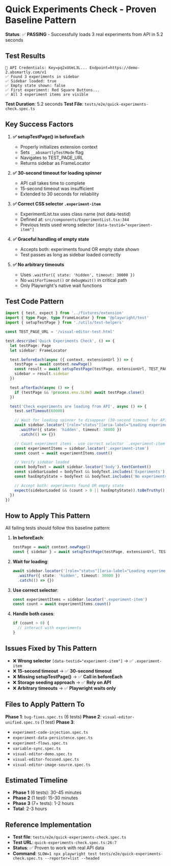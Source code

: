 # Quick Experiments Check - Proven Baseline Pattern

**Status**: ✅ **PASSING** - Successfully loads 3 real experiments from API in 5.2 seconds

## Test Results

```
🔐 API Credentials: Key=pq2xUUeL3L... Endpoint=https://demo-2.absmartly.com/v1
✅ Found 3 experiments in sidebar
✅ Sidebar loaded: true
✅ Empty state shown: false
✅ First experiment: Red Square Buttons...
✅ All 3 experiment items are visible
```

**Test Duration**: 5.2 seconds
**Test File**: `tests/e2e/quick-experiments-check.spec.ts`

## Key Success Factors

1. **✅ setupTestPage() in beforeEach**
   - Properly initializes extension context
   - Sets `__absmartlyTestMode` flag
   - Navigates to TEST_PAGE_URL
   - Returns sidebar as FrameLocator

2. **✅ 30-second timeout for loading spinner**
   - API call takes time to complete
   - 15-second timeout was insufficient
   - Extended to 30 seconds for reliability

3. **✅ Correct CSS selector `.experiment-item`**
   - ExperimentList.tsx uses class name (not data-testid)
   - Defined at: `src/components/ExperimentList.tsx:344`
   - Previous tests used wrong selector `[data-testid="experiment-item"]`

4. **✅ Graceful handling of empty state**
   - Accepts both: experiments found OR empty state shown
   - Test passes as long as sidebar loaded correctly

5. **✅ No arbitrary timeouts**
   - Uses `.waitFor({ state: 'hidden', timeout: 30000 })`
   - No `waitForTimeout()` or `debugWait()` in critical path
   - Only Playwright's native wait functions

## Test Code Pattern

```typescript
import { test, expect } from '../fixtures/extension'
import { type Page, type FrameLocator } from '@playwright/test'
import { setupTestPage } from './utils/test-helpers'

const TEST_PAGE_URL = '/visual-editor-test.html'

test.describe('Quick Experiments Check', () => {
  let testPage: Page
  let sidebar: FrameLocator

  test.beforeEach(async ({ context, extensionUrl }) => {
    testPage = await context.newPage()
    const result = await setupTestPage(testPage, extensionUrl, TEST_PAGE_URL)
    sidebar = result.sidebar
  })

  test.afterEach(async () => {
    if (testPage && !process.env.SLOW) await testPage.close()
  })

  test('Check experiments are loading from API', async () => {
    test.setTimeout(60000)

    // Wait for loading spinner to disappear (30-second timeout for API)
    await sidebar.locator('[role="status"][aria-label="Loading experiments"]')
      .waitFor({ state: 'hidden', timeout: 30000 })
      .catch(() => {})

    // Count experiment items - use correct selector `.experiment-item`
    const experimentItems = sidebar.locator('.experiment-item')
    const count = await experimentItems.count()

    // Verify sidebar loaded
    const bodyText = await sidebar.locator('body').textContent()
    const sidebarLoaded = bodyText && bodyText.includes('Experiments')
    const hasEmptyState = bodyText && bodyText.includes('No experiments found')

    // Accept both: experiments found OR empty state
    expect(sidebarLoaded && (count > 0 || hasEmptyState)).toBeTruthy()
  })
})
```

## How to Apply This Pattern

All failing tests should follow this baseline pattern:

1. **In beforeEach**:
   ```typescript
   testPage = await context.newPage()
   const { sidebar } = await setupTestPage(testPage, extensionUrl, TEST_PAGE_URL)
   ```

2. **Wait for loading**:
   ```typescript
   await sidebar.locator('[role="status"][aria-label="Loading experiments"]')
     .waitFor({ state: 'hidden', timeout: 30000 })
     .catch(() => {})
   ```

3. **Use correct selector**:
   ```typescript
   const experimentItems = sidebar.locator('.experiment-item')
   const count = await experimentItems.count()
   ```

4. **Handle both cases**:
   ```typescript
   if (count > 0) {
     // interact with experiments
   }
   ```

## Issues Fixed by This Pattern

- ❌ **Wrong selector** `[data-testid="experiment-item"]` → ✅ `.experiment-item`
- ❌ **15-second timeout** → ✅ **30-second timeout**
- ❌ **Missing setupTestPage()** → ✅ **Call in beforeEach**
- ❌ **Storage seeding approach** → ✅ **Rely on API**
- ❌ **Arbitrary timeouts** → ✅ **Playwright waits only**

## Files to Apply Pattern To

**Phase 1**: `bug-fixes.spec.ts` (6 tests)
**Phase 2**: `visual-editor-unified.spec.ts` (1 test)
**Phase 3**:
- `experiment-code-injection.spec.ts`
- `experiment-data-persistence.spec.ts`
- `experiment-flows.spec.ts`
- `variable-sync.spec.ts`
- `visual-editor-demo.spec.ts`
- `visual-editor-focused.spec.ts`
- `visual-editor-image-source.spec.ts`

## Estimated Timeline

- **Phase 1** (6 tests): 30-45 minutes
- **Phase 2** (1 test): 15-30 minutes
- **Phase 3** (7+ tests): 1-2 hours
- **Total**: 2-3 hours

## Reference Implementation

- **Test file**: `tests/e2e/quick-experiments-check.spec.ts`
- **Test URL**: `quick-experiments-check.spec.ts:26:7`
- **Status**: ✅ Proven to work with real API data
- **Command**: `SLOW=1 npx playwright test tests/e2e/quick-experiments-check.spec.ts --reporter=list --headed`
